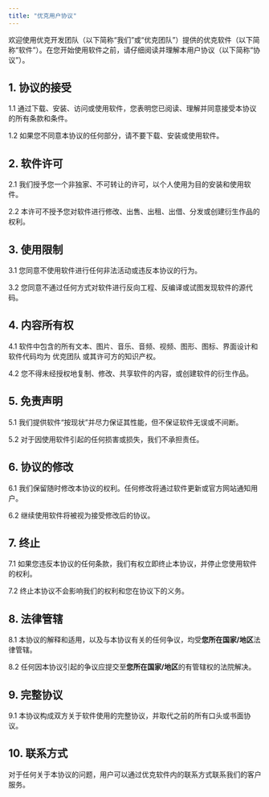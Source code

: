 ```yaml
---
title: "优克用户协议"
---
```


欢迎使用优克开发团队（以下简称“我们”或“优克团队”）提供的优克软件（以下简称“软件”）。在您开始使用软件之前，请仔细阅读并理解本用户协议（以下简称“协议”）。

## 1. 协议的接受

1.1 通过下载、安装、访问或使用软件，您表明您已阅读、理解并同意接受本协议的所有条款和条件。

1.2 如果您不同意本协议的任何部分，请不要下载、安装或使用软件。

## 2. 软件许可

2.1 我们授予您一个非独家、不可转让的许可，以个人使用为目的安装和使用软件。

2.2 本许可不授予您对软件进行修改、出售、出租、出借、分发或创建衍生作品的权利。

## 3. 使用限制

3.1 您同意不使用软件进行任何非法活动或违反本协议的行为。

3.2 您同意不通过任何方式对软件进行反向工程、反编译或试图发现软件的源代码。

## 4. 内容所有权

4.1 软件中包含的所有文本、图片、音乐、音频、视频、图形、图标、界面设计和软件代码均为 优克团队 或其许可方的知识产权。

4.2 您不得未经授权地复制、修改、共享软件的内容，或创建软件的衍生作品。

## 5. 免责声明

5.1 我们提供软件“按现状”并尽力保证其性能，但不保证软件无误或不间断。

5.2 对于因使用软件引起的任何损害或损失，我们不承担责任。

## 6. 协议的修改

6.1 我们保留随时修改本协议的权利。任何修改将通过软件更新或官方网站通知用户。

6.2 继续使用软件将被视为接受修改后的协议。

## 7. 终止

7.1 如果您违反本协议的任何条款，我们有权立即终止本协议，并停止您使用软件的权利。

7.2 终止本协议不会影响我们的权利和您在协议下的义务。

## 8. 法律管辖

8.1 本协议的解释和适用，以及与本协议有关的任何争议，均受**您所在国家/地区**法律管辖。

8.2 任何因本协议引起的争议应提交至**您所在国家/地区**的有管辖权的法院解决。

## 9. 完整协议

9.1 本协议构成双方关于软件使用的完整协议，并取代之前的所有口头或书面协议。

## 10. 联系方式

对于任何关于本协议的问题，用户可以通过优克软件内的联系方式联系我们的客户服务。
